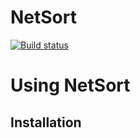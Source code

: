 # NetSort

[![Build status](https://ci.appveyor.com/api/projects/status/github/philip-barrasso/NetSort?svg=true)](https://ci.appveyor.com/project/philip-barrasso/netsort)

# Using NetSort

## Installation

